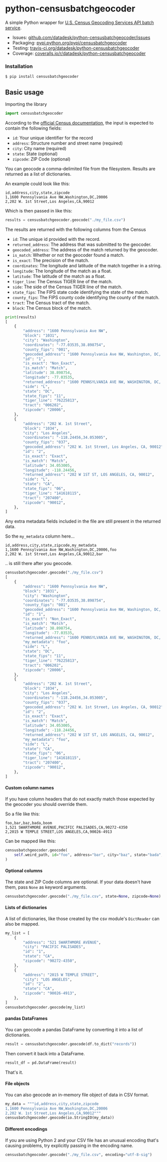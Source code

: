 # python-censusbatchgeocoder

A simple Python wrapper for [U.S. Census Geocoding Services API batch service](https://www.documentcloud.org/documents/3894452-Census-Geocoding-Services-API.html).

* Issues: [github.com/datadesk/python-censusbatchgeocoder/issues](https://github.com/datadesk/python-censusbatchgeocoder/issues)
* Packaging: [pypi.python.org/pypi/censusbatchgeocoder](https://pypi.python.org/pypi/censusbatchgeocoder)
* Testing: [travis-ci.org/datadesk/python-censusbatchgeocoder](https://travis-ci.org/datadesk/python-censusbatchgeocoder)
* Coverage: [coveralls.io/r/datadesk/python-censusbatchgeocoder](https://coveralls.io/r/datadesk/python-censusbatchgeocoder)

### Installation

```bash
$ pip install censusbatchgeocoder
```

## Basic usage

Importing the library

```python
import censusbatchgeocoder
```

According to the [official Census documentation](https://www.documentcloud.org/documents/3894452-Census-Geocoding-Services-API.html), the input is expected to contain the following fields:

* ``id``: Your unique identifier for the record
* ``address``: Structure number and street name (required)
* ``city``: City name (required)
* ``state``: State (optional)
* ``zipcode``: ZIP Code (optional)

You can geocode a comma-delimited file from the filesystem. Results are returned as a list of dictionaries.

An example could look like this:

```text
id,address,city,state,zipcode
1,1600 Pennsylvania Ave NW,Washington,DC,20006
2,202 W. 1st Street,Los Angeles,CA,90012
```

Which is then passed in like this:

```python
results = censusbatchgeocoder.geocode("./my_file.csv")
```

The results are returned with the following columns from the Census

* ``id``: The unique id provided with the record.
* ``returned_address``: The address that was submitted to the geocoder.
* ``geocoded_address``: The address of the match returned by the geocoder.
* ``is_match``: Whether or not the geocoder found a match.
* ``is_exact``: The precision of the match.
* ``coordinates``: The longitude and latitude of the match together in a string.
* ``longitude``: The longitude of the match as a float.
* ``latitude``: The latitude of the match as a float.
* ``tiger_line``: The Census TIGER line of the match.
* ``side``: The side of the Census TIGER line of the match.
* ``state_fips``: The FIPS state code identifying the state of the match.
* ``county_fips``: The FIPS county code identifying the county of the match.
* ``tract``: The Census tract of the match.
* ``block``: The Census block of the match.

```python
print(results)
[
    {
        "address": "1600 Pennsylvania Ave NW",
        "block": "1031",
        "city": "Washington",
        "coordinates": "-77.03535,38.898754",
        "county_fips": "001",
        "geocoded_address": "1600 Pennsylvania Ave NW, Washington, DC, 20006",
        "id": "1",
        "is_exact": "Non_Exact",
        "is_match": "Match",
        "latitude": 38.898754,
        "longitude": -77.03535,
        "returned_address": "1600 PENNSYLVANIA AVE NW, WASHINGTON, DC, 20502",
        "side": "L",
        "state": "DC",
        "state_fips": "11",
        "tiger_line": "76225813",
        "tract": "006202",
        "zipcode": "20006",
    },
    {
        "address": "202 W. 1st Street",
        "block": "1034",
        "city": "Los Angeles",
        "coordinates": "-118.24456,34.053005",
        "county_fips": "037",
        "geocoded_address": "202 W. 1st Street, Los Angeles, CA, 90012",
        "id": "2",
        "is_exact": "Exact",
        "is_match": "Match",
        "latitude": 34.053005,
        "longitude": -118.24456,
        "returned_address": "202 W 1ST ST, LOS ANGELES, CA, 90012",
        "side": "L",
        "state": "CA",
        "state_fips": "06",
        "tiger_line": "141618115",
        "tract": "207400",
        "zipcode": "90012",
    },
]
```

Any extra metadata fields included in the file are still present in the returned data.

So the ``my_metadata`` column here...

```text
id,address,city,state,zipcode,my_metadata
1,1600 Pennsylvania Ave NW,Washington,DC,20006,foo
2,202 W. 1st Street,Los Angeles,CA,90012,bar
```

.. is still there after you geocode.

```python
censusbatchgeocoder.geocode("./my_file.csv")
[
    {
        "address": "1600 Pennsylvania Ave NW",
        "block": "1031",
        "city": "Washington",
        "coordinates": "-77.03535,38.898754",
        "county_fips": "001",
        "geocoded_address": "1600 Pennsylvania Ave NW, Washington, DC, 20006",
        "id": "1",
        "is_exact": "Non_Exact",
        "is_match": "Match",
        "latitude": 38.898754,
        "longitude": -77.03535,
        "returned_address": "1600 PENNSYLVANIA AVE NW, WASHINGTON, DC, 20502",
        "my_metadata": "foo",
        "side": "L",
        "state": "DC",
        "state_fips": "11",
        "tiger_line": "76225813",
        "tract": "006202",
        "zipcode": "20006",
    },
    {
        "address": "202 W. 1st Street",
        "block": "1034",
        "city": "Los Angeles",
        "coordinates": "-118.24456,34.053005",
        "county_fips": "037",
        "geocoded_address": "202 W. 1st Street, Los Angeles, CA, 90012",
        "id": "2",
        "is_exact": "Exact",
        "is_match": "Match",
        "latitude": 34.053005,
        "longitude": -118.24456,
        "returned_address": "202 W 1ST ST, LOS ANGELES, CA, 90012",
        "my_metadata": "foo",
        "side": "L",
        "state": "CA",
        "state_fips": "06",
        "tiger_line": "141618115",
        "tract": "207400",
        "zipcode": "90012",
    },
]
```

#### Custom column names

If you have column headers that do not exactly match those expected by the geocoder you should override them.

So a file like this:

```text
foo,bar,baz,bada,boom
1,521 SWARTHMORE AVENUE,PACIFIC PALISADES,CA,90272-4350
2,2015 W TEMPLE STREET,LOS ANGELES,CA,90026-4913
```

Can be mapped like this:

```python
censusbatchgeocoder.geocode(
    self.weird_path, id="foo", address="bar", city="baz", state="bada", zipcode="boom"
)
```

#### Optional columns

The state and ZIP Code columns are optional. If your data doesn't have them, pass ``None`` as keyword arguments.

```python
censusbatchgeocoder.geocode("./my_file.csv", state=None, zipcode=None)
```

#### Lists of dictionaries

A list of dictionaries, like those created by the csv module's ``DictReader`` can also be mapped.

```python
my_list = [
    {
        "address": "521 SWARTHMORE AVENUE",
        "city": "PACIFIC PALISADES",
        "id": "1",
        "state": "CA",
        "zipcode": "90272-4350",
    },
    {
        "address": "2015 W TEMPLE STREET",
        "city": "LOS ANGELES",
        "id": "2",
        "state": "CA",
        "zipcode": "90026-4913",
    },
]
censusbatchgeocoder.geocode(my_list)
```

#### pandas DataFrames

You can geocode a pandas DataFrame by converting it into a list of dictionaries.

```python
result = censusbatchgeocoder.geocode(df.to_dict("records"))
```

Then convert it back into a DataFrame.

```python
result_df = pd.DataFrame(result)
```

That's it.

#### File objects

You can also geocode an in-memory file object of data in CSV format.

```python
my_data = """id,address,city,state,zipcode
1,1600 Pennsylvania Ave NW,Washington,DC,20006
2,202 W. 1st Street,Los Angeles,CA,90012"""
censusbatchgeocoder.geocode(io.StringIO(my_data))
```

#### Different encodings

If you are using Python 2 and your CSV file has an unusual encoding that's causing problems, try explicitly passing in the encoding name.

```python
censusbatchgeocoder.geocode("./my_file.csv", encoding="utf-8-sig")
```
